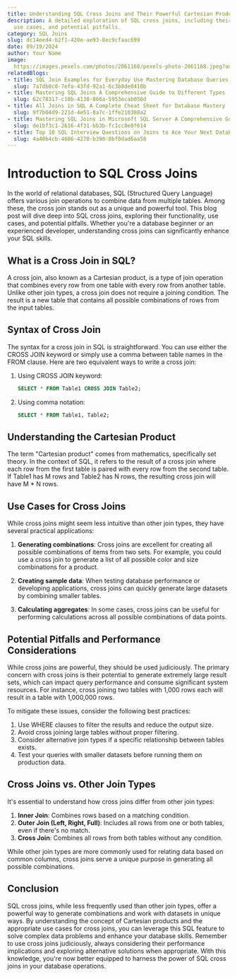 ```yaml
---
title: Understanding SQL Cross Joins and Their Powerful Cartesian Product
description: A detailed exploration of SQL cross joins, including their functionality,
  use cases, and potential pitfalls.
category: SQL Joins
slug: dc14eed4-b2f1-420e-ae93-8ec9cfaac699
date: 09/19/2024
author: Your Name
image: 
  https://images.pexels.com/photos/2061168/pexels-photo-2061168.jpeg?auto=compress&cs=tinysrgb&w=600
relatedBlogs:
- title: SQL Join Examples for Everyday Use Mastering Database Queries
  slug: 7a7db8c0-7efa-43fd-92a1-6c3b8de0410b
- title: Mastering SQL Joins A Comprehensive Guide to Different Types
  slug: 62c78317-c10b-4138-866a-5953ecab056d
- title: All Joins in SQL A Complete Cheat Sheet for Database Mastery
  slug: 9f7b04d9-221d-4e51-8a7c-1ffe210388a2
- title: Mastering SQL Joins in Microsoft SQL Server A Comprehensive Guide
  slug: de1bf3c1-2616-4f31-bb3b-fc1cc8e8f614
- title: Top 10 SQL Interview Questions on Joins to Ace Your Next Database Interview
  slug: 4a40b4cb-4606-4270-b390-8bf0dad6aa58
---
```


# Introduction to SQL Cross Joins

In the world of relational databases, SQL (Structured Query Language) offers various join operations to combine data from multiple tables. Among these, the cross join stands out as a unique and powerful tool. This blog post will dive deep into SQL cross joins, exploring their functionality, use cases, and potential pitfalls. Whether you're a database beginner or an experienced developer, understanding cross joins can significantly enhance your SQL skills.

## What is a Cross Join in SQL?

A cross join, also known as a Cartesian product, is a type of join operation that combines every row from one table with every row from another table. Unlike other join types, a cross join does not require a joining condition. The result is a new table that contains all possible combinations of rows from the input tables.

## Syntax of Cross Join

The syntax for a cross join in SQL is straightforward. You can use either the CROSS JOIN keyword or simply use a comma between table names in the FROM clause. Here are two equivalent ways to write a cross join:

1. Using CROSS JOIN keyword:
   ```sql
   SELECT * FROM Table1 CROSS JOIN Table2;
   ```

2. Using comma notation:
   ```sql
   SELECT * FROM Table1, Table2;
   ```

## Understanding the Cartesian Product

The term "Cartesian product" comes from mathematics, specifically set theory. In the context of SQL, it refers to the result of a cross join where each row from the first table is paired with every row from the second table. If Table1 has M rows and Table2 has N rows, the resulting cross join will have M * N rows.

## Use Cases for Cross Joins

While cross joins might seem less intuitive than other join types, they have several practical applications:

1. **Generating combinations**: Cross joins are excellent for creating all possible combinations of items from two sets. For example, you could use a cross join to generate a list of all possible color and size combinations for a product.

2. **Creating sample data**: When testing database performance or developing applications, cross joins can quickly generate large datasets by combining smaller tables.

3. **Calculating aggregates**: In some cases, cross joins can be useful for performing calculations across all possible combinations of data points.

## Potential Pitfalls and Performance Considerations

While cross joins are powerful, they should be used judiciously. The primary concern with cross joins is their potential to generate extremely large result sets, which can impact query performance and consume significant system resources. For instance, cross joining two tables with 1,000 rows each will result in a table with 1,000,000 rows.

To mitigate these issues, consider the following best practices:

1. Use WHERE clauses to filter the results and reduce the output size.
2. Avoid cross joining large tables without proper filtering.
3. Consider alternative join types if a specific relationship between tables exists.
4. Test your queries with smaller datasets before running them on production data.

## Cross Joins vs. Other Join Types

It's essential to understand how cross joins differ from other join types:

1. **Inner Join**: Combines rows based on a matching condition.
2. **Outer Join (Left, Right, Full)**: Includes all rows from one or both tables, even if there's no match.
3. **Cross Join**: Combines all rows from both tables without any condition.

While other join types are more commonly used for relating data based on common columns, cross joins serve a unique purpose in generating all possible combinations.

## Conclusion

SQL cross joins, while less frequently used than other join types, offer a powerful way to generate combinations and work with datasets in unique ways. By understanding the concept of Cartesian products and the appropriate use cases for cross joins, you can leverage this SQL feature to solve complex data problems and enhance your database skills. Remember to use cross joins judiciously, always considering their performance implications and exploring alternative solutions when appropriate. With this knowledge, you're now better equipped to harness the power of SQL cross joins in your database operations.